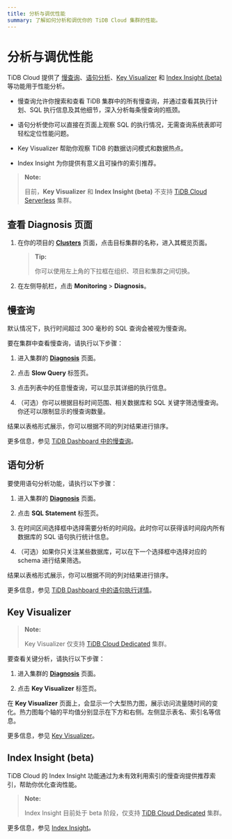 ```yaml
---
title: 分析与调优性能
summary: 了解如何分析和调优你的 TiDB Cloud 集群的性能。
---
```


# 分析与调优性能

TiDB Cloud 提供了 [慢查询](#slow-query)、[语句分析](#statement-analysis)、[Key Visualizer](#key-visualizer) 和 [Index Insight (beta)](#index-insight-beta) 等功能用于性能分析。

- 慢查询允许你搜索和查看 TiDB 集群中的所有慢查询，并通过查看其执行计划、SQL 执行信息及其他细节，深入分析每条慢查询的瓶颈。

- 语句分析使你可以直接在页面上观察 SQL 的执行情况，无需查询系统表即可轻松定位性能问题。

- Key Visualizer 帮助你观察 TiDB 的数据访问模式和数据热点。

- Index Insight 为你提供有意义且可操作的索引推荐。

> **Note:**
>
> 目前，**Key Visualizer** 和 **Index Insight (beta)** 不支持 [TiDB Cloud Serverless](/tidb-cloud/select-cluster-tier.md#tidb-cloud-serverless) 集群。

## 查看 Diagnosis 页面

1. 在你的项目的 [**Clusters**](https://tidbcloud.com/project/clusters) 页面，点击目标集群的名称，进入其概览页面。

    > **Tip:**
    >
    > 你可以使用左上角的下拉框在组织、项目和集群之间切换。

2. 在左侧导航栏，点击 **Monitoring** > **Diagnosis**。

## 慢查询

默认情况下，执行时间超过 300 毫秒的 SQL 查询会被视为慢查询。

要在集群中查看慢查询，请执行以下步骤：

1. 进入集群的 [**Diagnosis**](#view-the-diagnosis-page) 页面。

2. 点击 **Slow Query** 标签页。

3. 点击列表中的任意慢查询，可以显示其详细的执行信息。

4. （可选）你可以根据目标时间范围、相关数据库和 SQL 关键字筛选慢查询。你还可以限制显示的慢查询数量。

结果以表格形式展示，你可以根据不同的列对结果进行排序。

更多信息，参见 [TiDB Dashboard 中的慢查询](https://docs.pingcap.com/tidb/stable/dashboard-slow-query)。

## 语句分析

要使用语句分析功能，请执行以下步骤：

1. 进入集群的 [**Diagnosis**](#view-the-diagnosis-page) 页面。

2. 点击 **SQL Statement** 标签页。

3. 在时间区间选择框中选择需要分析的时间段。此时你可以获得该时间段内所有数据库的 SQL 语句执行统计信息。

4. （可选）如果你只关注某些数据库，可以在下一个选择框中选择对应的 schema 进行结果筛选。

结果以表格形式展示，你可以根据不同的列对结果进行排序。

更多信息，参见 [TiDB Dashboard 中的语句执行详情](https://docs.pingcap.com/tidb/stable/dashboard-statement-details)。

## Key Visualizer

> **Note:**
>
> Key Visualizer 仅支持 [TiDB Cloud Dedicated](/tidb-cloud/select-cluster-tier.md#tidb-cloud-dedicated) 集群。

要查看关键分析，请执行以下步骤：

1. 进入集群的 [**Diagnosis**](#view-the-diagnosis-page) 页面。

2. 点击 **Key Visualizer** 标签页。

在 **Key Visualizer** 页面上，会显示一个大型热力图，展示访问流量随时间的变化。热力图每个轴的平均值分别显示在下方和右侧。左侧显示表名、索引名等信息。

更多信息，参见 [Key Visualizer](https://docs.pingcap.com/tidb/stable/dashboard-key-visualizer)。

## Index Insight (beta)

TiDB Cloud 的 Index Insight 功能通过为未有效利用索引的慢查询提供推荐索引，帮助你优化查询性能。

> **Note:**
>
> Index Insight 目前处于 beta 阶段，仅支持 [TiDB Cloud Dedicated](/tidb-cloud/select-cluster-tier.md#tidb-cloud-dedicated) 集群。

更多信息，参见 [Index Insight](/tidb-cloud/index-insight.md)。